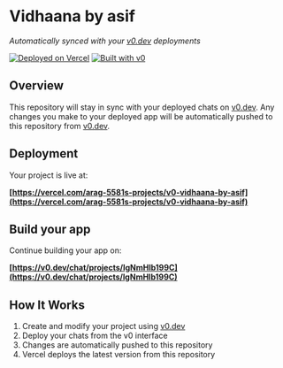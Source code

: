 # Vidhaana by asif

*Automatically synced with your [v0.dev](https://v0.dev) deployments*

[![Deployed on Vercel](https://img.shields.io/badge/Deployed%20on-Vercel-black?style=for-the-badge&logo=vercel)](https://vercel.com/arag-5581s-projects/v0-vidhaana-by-asif)
[![Built with v0](https://img.shields.io/badge/Built%20with-v0.dev-black?style=for-the-badge)](https://v0.dev/chat/projects/IgNmHlb199C)

## Overview

This repository will stay in sync with your deployed chats on [v0.dev](https://v0.dev).
Any changes you make to your deployed app will be automatically pushed to this repository from [v0.dev](https://v0.dev).

## Deployment

Your project is live at:

**[https://vercel.com/arag-5581s-projects/v0-vidhaana-by-asif](https://vercel.com/arag-5581s-projects/v0-vidhaana-by-asif)**

## Build your app

Continue building your app on:

**[https://v0.dev/chat/projects/IgNmHlb199C](https://v0.dev/chat/projects/IgNmHlb199C)**

## How It Works

1. Create and modify your project using [v0.dev](https://v0.dev)
2. Deploy your chats from the v0 interface
3. Changes are automatically pushed to this repository
4. Vercel deploys the latest version from this repository